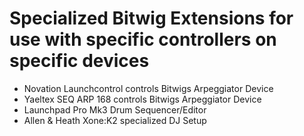 # Specialized Bitwig Extensions for use with specific controllers on specific devices

* Novation Launchcontrol controls Bitwigs Arpeggiator Device
* Yaeltex SEQ ARP 168 controls Bitwigs Arpeggiator Device
* Launchpad Pro Mk3 Drum Sequencer/Editor
* Allen & Heath Xone:K2 specialized DJ Setup
